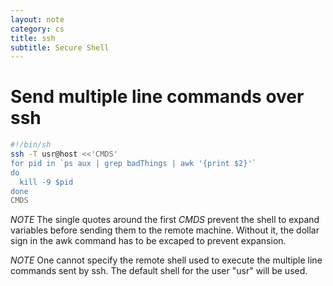 ```yaml
---
layout: note
category: cs
title: ssh
subtitle: Secure Shell
---
```


Send multiple line commands over ssh
====================================

```bash
#!/bin/sh
ssh -T usr@host <<'CMDS'
for pid in `ps aux | grep badThings | awk '{print $2}'`
do
  kill -9 $pid
done
CMDS
```

*NOTE* The single quotes around the first *CMDS* prevent the shell to expand
variables before sending them to the remote machine. Without it, the dollar
sign in the awk command has to be excaped to prevent expansion.

*NOTE* One cannot specify the remote shell used to execute the multiple line
commands sent by ssh. The default shell for the user "usr" will be used.

